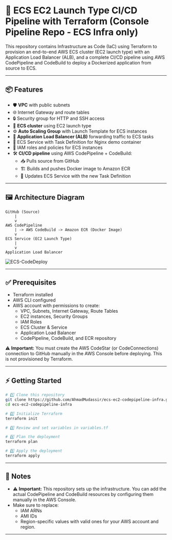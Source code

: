 # 🚀 ECS EC2 Launch Type CI/CD Pipeline with Terraform (Console Pipeline Repo - ECS Infra only)

This repository contains Infrastructure as Code (IaC) using Terraform to provision an end-to-end AWS ECS cluster (EC2 launch type) with an Application Load Balancer (ALB), and a complete CI/CD pipeline using AWS CodePipeline and CodeBuild to deploy a Dockerized application from source to ECS.

---

## 📦 Features

- 🛡 **VPC** with public subnets
- 🌐 Internet Gateway and route tables
- 🔒 Security group for HTTP and SSH access
- 🧩 **ECS cluster** using EC2 launch type
- ⚙️ **Auto Scaling Group** with Launch Template for ECS instances
- 🎯 **Application Load Balancer (ALB)** forwarding traffic to ECS tasks
- 🐳 ECS Service with Task Definition for Nginx demo container
- 🔑 IAM roles and policies for ECS instances
- 🛠 **CI/CD pipeline** using AWS CodePipeline + CodeBuild:
  - 📥 Pulls source from GitHub
  - 🏗 Builds and pushes Docker image to Amazon ECR
  - 🚀 Updates ECS Service with the new Task Definition

---

## 🖼 Architecture Diagram

```
GitHub (Source)
    |
    v
AWS CodePipeline
    | -> AWS CodeBuild -> Amazon ECR (Docker Image)
    v
ECS Service (EC2 Launch Type)
    |
    v
Application Load Balancer
```


![ECS-CodeDeploy](https://github.com/user-attachments/assets/759636b3-731f-4aff-82ea-9d4dd3cbfc6a)

---

## ✅ Prerequisites

- Terraform installed
- AWS CLI configured
- AWS account with permissions to create:
  - VPC, Subnets, Internet Gateway, Route Tables
  - EC2 instances, Security Groups
  - IAM Roles
  - ECS Cluster & Service
  - Application Load Balancer
  - CodePipeline, CodeBuild, and ECR repository

⚠️ **Important:** You must create the AWS CodeStar (or CodeConnections) connection to GitHub manually in the AWS Console before deploying. This is not provisioned by Terraform.

---

## ⚡ Getting Started

```bash
# 1️⃣ Clone this repository
git clone https://github.com/AhmadMudassir/ecs-ec2-codepipeline-infra.git
cd ecs-ec2-codepipeline-infra

# 2️⃣ Initialize Terraform
terraform init

# 3️⃣ Review and set variables in variables.tf

# 4️⃣ Plan the deployment
terraform plan

# 5️⃣ Apply the deployment
terraform apply
```

---

## 📝 Notes

- ⚠️ **Important:** This repository sets up the infrastructure. You can add the actual CodePipeline and CodeBuild resources by configuring them manually in the AWS Console.
- Make sure to replace:
  - IAM ARNs
  - AMI IDs
  - Region-specific values
  with valid ones for your AWS account and region.

---
